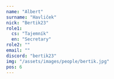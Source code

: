 ```yaml
---
name: "Albert"
surname: "Havliček"
nick: "Bertik23"
role1:
  cs: "Tajemník"
  en: "Secretary"
role2: ""
email: ""
discord: "bertik23"
img: "/assets/images/people/bertik.jpg"
pos: 6
---
```

